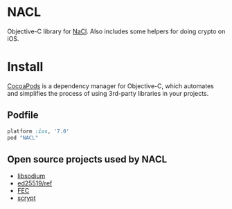 NACL
====

Objective-C library for [NaCl](http://nacl.cr.yp.to/). Also includes some helpers for doing crypto on iOS.

# Install

[CocoaPods](http://cocoapods.org) is a dependency manager for Objective-C, which automates and simplifies the process of using 3rd-party libraries in your projects.

## Podfile

```ruby
platform :ios, '7.0'
pod "NACL"
```


## Open source projects used by NACL

* [libsodium](https://github.com/jedisct1/libsodium)
* [ed25519/ref](http://bench.cr.yp.to/supercop.html)
* [FEC](http://info.iet.unipi.it/~luigi/fec.html)
* [scrypt](http://www.tarsnap.com/scrypt.html)
